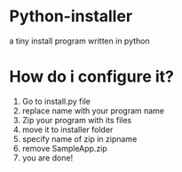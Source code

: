 # Python-installer
a tiny install program written in python
# How do i configure it?
1. Go to install.py file
2. replace name with your program name
3. Zip your program with its files
4. move it to installer folder
5. specify name of zip in zipname
6. remove SampleApp.zip
7. you are done!

